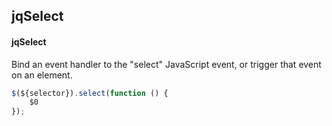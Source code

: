## jqSelect
#### jqSelect
Bind an event handler to the "select" JavaScript event, or trigger that event on an element.
```javascript
$(${selector}).select(function () { 
	$0
});
```